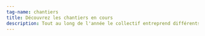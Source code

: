 ```yaml
---
tag-name: chantiers
title: Découvrez les chantiers en cours
description: Tout au long de l'année le collectif entreprend différents chantiers nécessaire à nos objectifs. De la construction, la rénovation et du marraichaige à la vannerie en passant par la fabrication de corde ou de tuiles notre années et bien chargée.  
---
```

